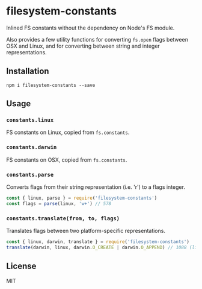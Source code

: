 # filesystem-constants
Inlined FS constants without the dependency on Node's FS module.

Also provides a few utility functions for converting `fs.open` flags between OSX and Linux, and for converting between string and integer representations.

## Installation
`npm i filesystem-constants --save`

## Usage
### `constants.linux`
FS constants on Linux, copied from `fs.constants`.

### `constants.darwin`
FS constants on OSX, copied from `fs.constants`.

### `constants.parse`
Converts flags from their string representation (i.e. 'r') to a flags integer.

```js
const { linux, parse } = require('filesystem-constants')
const flags = parse(linux, 'w+') // 578
```

### `constants.translate(from, to, flags)`
Translates flags between two platform-specific representations.

```js
const { linux, darwin, translate } = require('filesystem-constants')
translate(darwin, linux, darwin.O_CREATE | darwin.O_APPEND) // 1088 (linux.O_CREATE | linux.O_APPEND)
```

## License
MIT
